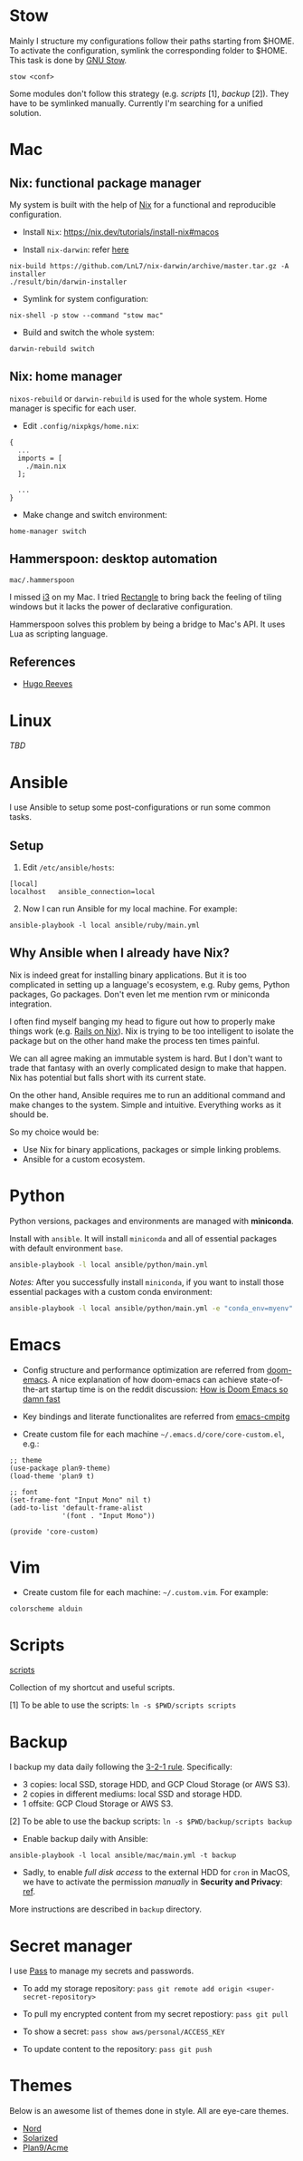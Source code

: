 # Stow

Mainly I structure my configurations follow their paths starting from
$HOME. To activate the configuration, symlink the corresponding folder
to $HOME. This task is done by [GNU Stow](https://www.gnu.org/software/stow/manual/stow.html).

```
stow <conf>
```

Some modules don't follow this strategy (e.g. *scripts* [1], *backup* [2]). They have to be symlinked manually. Currently I'm searching for a unified solution.

# Mac

## Nix: functional package manager

My system is built with the help of [Nix](https://nixos.org/) for a functional and
reproducible configuration.

+ Install `Nix`: https://nix.dev/tutorials/install-nix#macos

+ Install `nix-darwin`: refer [here](https://daiderd.com/nix-darwin/)

```
nix-build https://github.com/LnL7/nix-darwin/archive/master.tar.gz -A installer
./result/bin/darwin-installer
```

+ Symlink for system configuration:

```
nix-shell -p stow --command "stow mac"
```

+ Build and switch the whole system:

```
darwin-rebuild switch
```

## Nix: home manager

`nixos-rebuild` or `darwin-rebuild` is used for the whole system.
Home manager is specific for each user.

+ Edit `.config/nixpkgs/home.nix`:

```
{
  ...
  imports = [
    ./main.nix
  ];

  ...
}
```

+ Make change and switch environment:

```
home-manager switch
```

## Hammerspoon: desktop automation

`mac/.hammerspoon`

I missed [i3](https://i3wm.org/) on my Mac. I tried [Rectangle](https://rectangleapp.com/) to bring
back the feeling of tiling windows but it lacks the power of declarative configuration.

Hammerspoon solves this problem by being a bridge to Mac's API. It uses Lua as scripting language.

## References

+ [Hugo Reeves](https://hugoreeves.com/posts/2019/nix-home/)

# Linux

*TBD*

# Ansible

I use Ansible to setup some post-configurations or run some common tasks.

## Setup

1. Edit `/etc/ansible/hosts`:

```
[local]
localhost   ansible_connection=local
```

2. Now I can run Ansible for my local machine. For example:

```
ansible-playbook -l local ansible/ruby/main.yml
```

## Why Ansible when I already have Nix?

Nix is indeed great for installing binary applications. But it is too complicated in setting up a language's ecosystem, e.g. Ruby gems, Python packages, Go packages. Don't even let me mention rvm or miniconda integration.

I often find myself banging my head to figure out how to properly make things work (e.g. [Rails on Nix](https://actually.fyi/posts/rails-on-nix/)). Nix is trying to be too intelligent to isolate the package but on the other hand make the process ten times painful.

We can all agree making an immutable system is hard. But I don't want to trade that fantasy with an overly complicated design to make that happen. Nix has potential but falls short with its current state.

On the other hand, Ansible requires me to run an additional command and make changes to the system. Simple and intuitive. Everything works as it should be.

So my choice would be:

+ Use Nix for binary applications, packages or simple linking problems.
+ Ansible for a custom ecosystem.

# Python

Python versions, packages and environments are managed with **miniconda**.

Install with `ansible`. It will install `miniconda` and all of essential packages with default environment `base`.

```bash
ansible-playbook -l local ansible/python/main.yml
```

*Notes:* After you successfully install `miniconda`, if you want to install those essential packages with a custom conda environment:

```bash
ansible-playbook -l local ansible/python/main.yml -e "conda_env=myenv"
```

# Emacs

+ Config structure and performance optimization are referred from [doom-emacs](https://github.com/hlissner/doom-emacs/).
A nice explanation of how doom-emacs can achieve state-of-the-art startup time is on the reddit discussion: [How is Doom Emacs so damn fast](https://www.reddit.com/r/emacs/comments/f3ed3r/how_is_doom_emacs_so_damn_fast)

+ Key bindings and literate functionalites are referred from [emacs-cmpitg](https://github.com/cmpitg/emacs-cmpitg)

+ Create custom file for each machine
  `~/.emacs.d/core/core-custom.el`, e.g.:

```
;; theme
(use-package plan9-theme)
(load-theme 'plan9 t)

;; font
(set-frame-font "Input Mono" nil t)
(add-to-list 'default-frame-alist
             '(font . "Input Mono"))

(provide 'core-custom)
```

# Vim

+ Create custom file for each machine: `~/.custom.vim`. For example:

```
colorscheme alduin
```


# Scripts

[scripts](./scripts)

Collection of my shortcut and useful scripts.

[1] To be able to use the scripts: `ln -s $PWD/scripts scripts`

# Backup

I backup my data daily following the [3-2-1 rule](https://missing.csail.mit.edu/2019/backups/). Specifically:

+ 3 copies: local SSD, storage HDD, and GCP Cloud Storage (or AWS S3).
+ 2 copies in different mediums: local SSD and storage HDD.
+ 1 offsite: GCP Cloud Storage or AWS S3.

[2] To be able to use the backup scripts: `ln -s $PWD/backup/scripts backup`

+ Enable backup daily with Ansible:

```
ansible-playbook -l local ansible/mac/main.yml -t backup
```

+ Sadly, to enable *full disk access* to the external HDD for `cron` in MacOS, we have to activate the permission *manually* in **Security and Privacy**: [ref](https://osxdaily.com/2020/04/27/fix-cron-permissions-macos-full-disk-access/).

More instructions are described in `backup` directory.

# Secret manager

I use [Pass](https://www.passwordstore.org/) to manage my secrets and passwords.

+ To add my storage repository: `pass git remote add origin <super-secret-repository>`

+ To pull my encrypted content from my secret repostiory: `pass git pull`

+ To show a secret: `pass show aws/personal/ACCESS_KEY`

+ To update content to the repository: `pass git push`

# Themes

Below is an awesome list of themes done in style. All are eye-care themes.

+ [Nord](https://www.nordtheme.com/)
+ [Solarized](https://ethanschoonover.com/solarized/)
+ [Plan9/Acme](https://github.com/john2x/plan9-theme.el)
